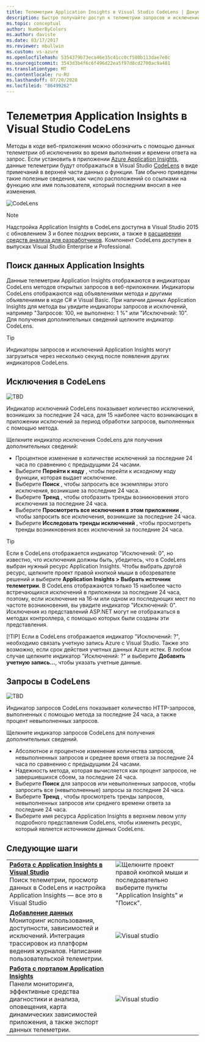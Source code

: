 ```yaml
---
title: Телеметрия Application Insights в Visual Studio CodeLens | Документация Майкрософт
description: Быстро получайте доступ к телеметрии запросов и исключений Application Insights с помощью CodeLens в Visual Studio.
ms.topic: conceptual
author: NumberByColors
ms.author: daviste
ms.date: 03/17/2017
ms.reviewer: mbullwin
ms.custom: vs-azure
ms.openlocfilehash: 5354379b73eca46e35c41cc0cf580b113dae7e8c
ms.sourcegitcommit: 3543d3b4f6c6f496d22ea5f97d8cd2700ac9a481
ms.translationtype: MT
ms.contentlocale: ru-RU
ms.lasthandoff: 07/20/2020
ms.locfileid: "86499262"
---
```

# <a name="application-insights-telemetry-in-visual-studio-codelens"></a>Телеметрия Application Insights в Visual Studio CodeLens
Методы в коде веб-приложения можно обозначить с помощью данных телеметрии об исключениях во время выполнения и времени ответа на запрос. Если установить в приложении [Azure Application Insights](../../azure-monitor/app/app-insights-overview.md), данные телеметрии будут отображаться в Visual Studio [CodeLens](/visualstudio/ide/find-code-changes-and-other-history-with-codelens?view=vs-2015) в виде примечаний в верхней части данных о функции. Там обычно приведены такие полезные сведения, как число расположений со ссылками на функцию или имя пользователя, который последним вносил в нее изменения.

![CodeLens](./media/visual-studio-codelens/codelens-overview.png)

> [!NOTE]
> Надстройка Application Insights в CodeLens доступна в Visual Studio 2015 с обновлением 3 и более поздних версиях, а также в [расширении средств анализа для разработчиков](https://visualstudiogallery.msdn.microsoft.com/82367b81-3f97-4de1-bbf1-eaf52ddc635a). Компонент CodeLens доступен в выпусках Visual Studio Enterprise и Professional.
> 
> 

## <a name="where-to-find-application-insights-data"></a>Поиск данных Application Insights
Данные телеметрии Application Insights отображаются в индикаторах CodeLens методов открытых запросов в веб-приложении. Индикаторы CodeLens отображаются над объявлениями метода и другими объявлениями в коде C# и Visual Basic. При наличии данных Application Insights для метода вы увидите индикаторы запросов и исключений, например "Запросов: 100, не выполнено: 1 %" или "Исключений: 10". Для получения дополнительных сведений щелкните индикатор CodeLens. 

> [!TIP]
> Индикаторы запросов и исключений Application Insights могут загрузиться через несколько секунд после появления других индикаторов CodeLens.
> 
> 

## <a name="exceptions-in-codelens"></a>Исключения в CodeLens
![TBD](./media/visual-studio-codelens/codelens-exceptions.png)

Индикатор исключений CodeLens показывает количество исключений, возникших за последние 24 часа, для 15 наиболее часто возникающих в приложении исключений за период обработки запросов, выполненных с помощью метода.

Щелкните индикатор исключения CodeLens для получения дополнительных сведений:

* Процентное изменение в количестве исключений за последние 24 часа по сравнению с предыдущими 24 часами.
* Выберите **Перейти к коду** , чтобы перейти к исходному коду функции, которая выдает исключение.
* Выберите **Поиск** , чтобы запросить все экземпляры этого исключения, возникшие за последние 24 часа.
* Выберите **Тренд** , чтобы отобразить тренды возникновения этого исключения за последние 24 часа.
* Выберите **Просмотреть все исключения в этом приложении** , чтобы запросить все исключения, возникшие за последние 24 часа.
* Выберите **Исследовать тренды исключений** , чтобы просмотреть тренды возникновения всех исключений за последние 24 часа. 

> [!TIP]
> Если в CodeLens отображается индикатор "Исключений: 0", но известно, что исключения должны быть, убедитесь, что в CodeLens выбран нужный ресурс Application Insights. Чтобы выбрать другой ресурс, щелкните проект правой кнопкой мыши в обозревателе решений и выберите **Application Insights > Выбрать источник телеметрии**. В CodeLens отображаются только 15 наиболее часто встречающихся исключений в приложении за последние 24 часа, поэтому, если исключение на 16-м или одном из последующих мест по частоте возникновения, вы увидите индикатор "Исключений: 0". Исключения из представлений ASP.NET могут не отображаться в методах контроллера, с помощью которых были созданы эти представления.
> 
> [!TIP]
> Если в CodeLens отображается индикатор "Исключений: ?", необходимо связать учетную запись Azure с Visual Studio. Также это возможно, если срок действия учетных данных Azure истек. В любом случае щелкните индикатор "Исключений: ?" и выберите **Добавить учетную запись...**, чтобы указать учетные данные.
> 
> 

## <a name="requests-in-codelens"></a>Запросы в CodeLens
![TBD](./media/visual-studio-codelens/codelens-requests.png)

Индикатор запросов CodeLens показывает количество HTTP-запросов, выполненных с помощью метода за последние 24 часа, а также процент невыполненных запросов.

Щелкните индикатор запросов CodeLens для получения дополнительных сведений.

* Абсолютное и процентное изменение количества запросов, невыполненных запросов и среднее время ответа за последние 24 часа по сравнению с предыдущими 24 часами.
* Надежность метода, которая вычисляется как процент запросов, не завершившихся сбоем, за последние 24 часа.
* Выберите **Поиск** для запросов или невыполненных запросов, чтобы запросить все (невыполненные) запросы за последние 24 часа.
* Выберите **Тренд** , чтобы просмотреть тренды запросов, невыполненных запросов или среднего времени ответа за последние 24 часа.
* Выберите имя ресурса Application Insights в верхнем левом углу подробного представления CodeLens, чтобы изменить ресурс, который является источником данных CodeLens.

## <a name="next-steps"></a><a name="next"></a>Следующие шаги
|  |  |
| --- | --- |
| **[Работа с Application Insights в Visual Studio](../../azure-monitor/app/visual-studio.md)**<br/>Поиск телеметрии, просмотр данных в CodeLens и настройка Application Insights — все это в Visual Studio |![Щелкните проект правой кнопкой мыши и последовательно выберите пункты "Application Insights" и "Поиск".](./media/visual-studio-codelens/34.png) |
| **[Добавление данных](../../azure-monitor/app/asp-net-more.md)**<br/>Мониторинг использования, доступности, зависимостей и исключений. Интеграция трассировок из платформ ведения журналов. Написание пользовательской телеметрии. |![Visual studio](./media/visual-studio-codelens/64.png) |
| **[Работа с порталом Application Insights](../../azure-monitor/app/overview-dashboard.md)**<br/>Панели мониторинга, эффективные средства диагностики и анализа, оповещения, карта динамических зависимостей приложения, а также экспорт данных телеметрии. |![Visual studio](./media/visual-studio-codelens/62.png) |
